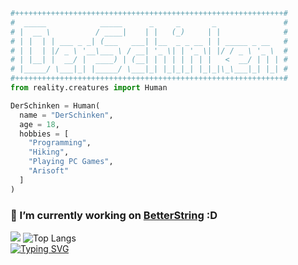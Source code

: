```python
#++++++++++++++++++++++++++++++++++++++++++++++++++++++++++++#
#  _____            _____      _     _       _               #
# |  __ \          / ____|    | |   (_)     | |              #
# | |  | | ___ _ _| (___   ___| |__  _ _ __ | | _____ _ __   #
# | |  | |/ _ \ '__\___ \ / __| '_ \| | '_ \| |/ / _ \ '_ \  #
# | |__| |  __/ |  ____) | (__| | | | | | | |   <  __/ | | | #
# |_____/ \___|_| |_____/ \___|_| |_|_|_| |_|_|\_\___|_| |_| #
#++++++++++++++++++++++++++++++++++++++++++++++++++++++++++++#
from reality.creatures import Human

DerSchinken = Human(
  name = "DerSchinken",
  age = 18,
  hobbies = [
    "Programming", 
    "Hiking", 
    "Playing PC Games",
    "Arisoft"
  ]
)
 ```
                                             
### 🔭 I’m currently working on [BetterString](https://pypi.org/project/BetterString/) :D

<!--![Ok](https://github-readme-stats.vercel.app/api?username=DerSchinken&count_private=true&show_icons=true&theme=radical&border_color=420f41)-->
![](https://github-readme-streak-stats.herokuapp.com/?user=DerSchinken&theme=dark&hide_border=false)
![Top Langs](https://github-readme-stats.vercel.app/api/top-langs/?username=DerSchinken&layout=compact&theme=radical&border_color=420f41)  
[![Typing SVG](https://readme-typing-svg.demolab.com?font=Fira+Code&duration=2000&pause=1000&color=6CF79D&vCenter=true&repeat=false&random=false&width=530&lines=Actual+lines+written%3A+687762)](https://github.com/DerSchinken/DerSchinken/blob/master/updater.py#L43) <!-- https://git.io/typing-svg -->
<!-- ```diff
+ Actual lines written: + 687762 +
``` -->
<!-- + + Total lines written: + 2516762 + -->
<!-- - Total lines deleted: - 1829000 - -->
<!--
**DrBumm/DrBumm** is a ✨ _special_ ✨ repository because its `README.md` (this file) appears on your GitHub profile.

Here are some ideas to get you started:

- 🔭 I’m currently working on ...
- 🌱 I’m currently learning ...
- 👯 I’m looking to collaborate on ...
- 🤔 I’m looking for help with ...
- 💬 Ask me about ...
- 📫 How to reach me: ...
- 😄 Pronouns: ...
- ⚡ Fun fact: ...
-->
